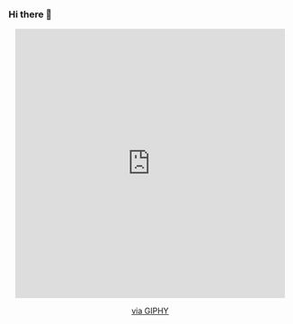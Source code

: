 ### Hi there 👋

<!--
**richdev1124/richdev1124** is a ✨ _special_ ✨ repository because its `README.md` (this file) appears on your GitHub profile.

Here are some ideas to get you started:

- 🔭 I’m currently working on ...
- 🌱 I’m currently learning ...
- 👯 I’m looking to collaborate on ...
- 🤔 I’m looking for help with ...
- 💬 Ask me about ...
- 📫 How to reach me: ...
- 😄 Pronouns: ...
- ⚡ Fun fact: ...
-->
<div id="header" align="center">
  <iframe src="https://giphy.com/embed/Xgg0PkTao7Yy8HOElW" width="480" height="480" frameBorder="0" class="giphy-embed" allowFullScreen></iframe><p><a href="https://giphy.com/gifs/coffee-drink-freelancer-Xgg0PkTao7Yy8HOElW">via GIPHY</a></p>
</div>
